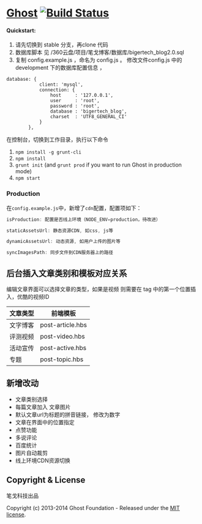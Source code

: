 # [Ghost](https://github.com/TryGhost/Ghost) [![Build Status](https://travis-ci.org/TryGhost/Ghost.svg?branch=master)](https://travis-ci.org/TryGhost/Ghost)

#### Quickstart:
1. 请先切换到 stable 分支，再clone 代码
2. 数据库脚本 见 /360云盘/项目/笔戈博客/数据库/bigertech_blog2.0.sql
3. 复制 config.example.js ，命名为 config.js 。
修改文件config.js  中的development 下的数据库配置信息 ，

```
database: {
            client: 'mysql',
            connection: {
                host     : '127.0.0.1',
                user     : 'root',
                password : 'root',
                database : 'bigertech_blog',
                charset  : 'UTF8_GENERAL_CI'
            }
        },

```

在控制台，切换到工作目录，执行以下命令

1. `npm install -g grunt-cli`
1. `npm install`
1. `grunt init` (and `grunt prod` if you want to run Ghost in production mode)
1. `npm start`

### Production

在`config.example.js`中，新增了`cdn`配置，配置项如下：

```Javascript
isProduction: 配置是否线上环境（NODE_ENV=production，待改进）

staticAssetsUrl: 静态资源CDN, 如css, js等

dynamicAssetsUrl: 动态资源, 如用户上传的图片等

syncImagesPath: 同步文件到CDN服务器上的路径
```

## 后台插入文章类别和模板对应关系
编辑文章界面可以选择文章的类型，如果是视频 则需要在 tag 中的第一个位置插入，优酷的视频ID

文章类型    | 前端模板
----|-------
文字博客  | post-article.hbs
评测视频  | post-video.hbs
活动宣传  | post-active.hbs
专题      | post-topic.hbs

## 新增改动
*  文章类别选择
*  每篇文章加入 文章图片
*  默认文章url为标题的拼音链接， 修改为数字
*  文章在界面中的位置指定
*  点赞功能
*  多说评论
*  百度统计
*  图片自动裁剪
*  线上环境CDN资源切换

## Copyright & License
笔戈科技出品

Copyright (c) 2013-2014 Ghost Foundation - Released under the [MIT license](LICENSE).
